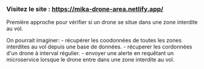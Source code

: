 ### Visitez le site : https://mika-drone-area.netlify.app/

Première approche pour vérifier si un drone se situe dans une zone interdite au vol.

On pourrait imaginer:
    - récupérer les coodonnées de toutes les zones interdites au vol depuis une base de données.
    - récuperer les cordonnées d'un drone à interval régulier.
    - envoyer une alerte en requêtant un microservice lorsque le drone entre dans une zone interdite au vol.